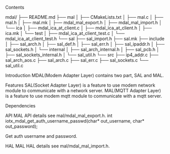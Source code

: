 Contents

mdal/
├── README.md
├── mal
│   ├── CMakeLists.txt
│   ├── mal.c
│   ├── mal.h
│   ├── mal.mk
│   ├── mdal_mal_export.h
│   ├── mdal_mal_import.h 
│   └── ica
│        ├── mdal_ica_at_client.c
│        ├── mdal_ica_at_client.h
│        ├── ica.mk
│        └── test
│             ├── mdal_ica_at_client_test.c
│             └── mdal_ica_at_client_test.h 
└── sal
    ├── sal_import.h
    ├── sal.mk
    ├── include
    │     ├── sal_arch.h
    │     ├── sal_def.h
    │     ├── sal_err.h
    │     ├── sal_ipaddr.h
    │     ├── sal_sockets.h
    │     └── internal
    │          ├── sal_arch_internal.h
    │          ├── sal_pcb.h
    │          ├── sal_sockets_internal.h
    │          └── sal_util.h
    └── src
         ├── ip4_addr.c
         ├── sal_arch_aos.c
         ├── sal_arch.c
         ├── sal_err.c
         ├── sal_sockets.c
         └── sal_util.c

Introduction
    MDAL(Modem Adapter Layer) contains two part, SAL and MAL.

Features
    SAL(Socket Adapter Layer) is a feature to use modem network module to communicate with a network server.
    MAL(MQTT Adapter Layer) is a feature to use modem mqtt module to communicate with a mqtt server.

Dependencies

API
   MAL API details see mal/mdal_mal_export.h.
   int iotx_mdal_get_auth_username_passwd(char* out_username, char* out_password);

   Get auth username and password.

HAL
   MAL HAL details see mal/mdal_mal_import.h.
